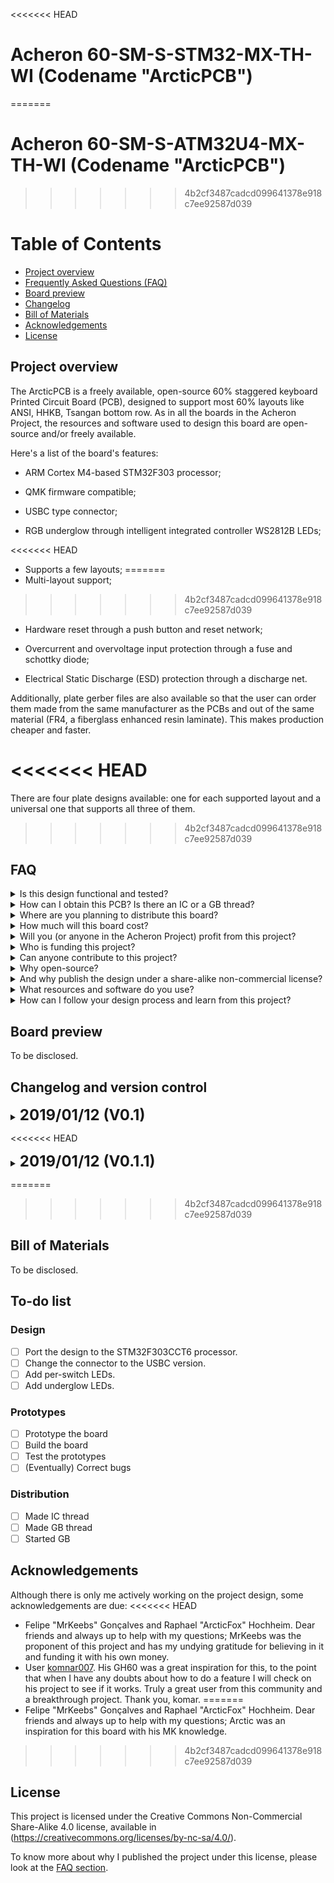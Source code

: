 <<<<<<< HEAD
# Acheron 60-SM-S-STM32-MX-TH-WI (Codename "ArcticPCB")
=======
# Acheron 60-SM-S-ATM32U4-MX-TH-WI (Codename "ArcticPCB")
>>>>>>> 4b2cf3487cadcd099641378e918c7ee92587d039

Table of Contents
=================

  * [Project overview](#project-overview)
  * [Frequently Asked Questions (FAQ)](#faq)
  * [Board preview](#board-preview-version-31)
  * [Changelog](#changelog-and-version-control)
  * [Bill of Materials](#bill-of-Materials)
  * [Acknowledgements](#Acknowledgements)
  * [License](#license)

## Project overview

The ArcticPCB is a freely available, open-source 60% staggered keyboard Printed Circuit Board (PCB), designed to support most 60% layouts like ANSI, HHKB, Tsangan bottom row. As in all the boards in the Acheron Project, the resources and software used to design this board are open-source and/or freely available.

Here's a list of the board's features:

- ARM Cortex M4-based STM32F303 processor;

- QMK firmware compatible;

- USBC type connector;

- RGB underglow through intelligent integrated controller WS2812B LEDs;

<<<<<<< HEAD
- Supports a few layouts;
=======
- Multi-layout support;
>>>>>>> 4b2cf3487cadcd099641378e918c7ee92587d039

- Hardware reset through a push button and reset network;

- Overcurrent and overvoltage input protection through a fuse and schottky diode;

- Electrical Static Discharge (ESD) protection through a discharge net.

Additionally, plate gerber files are also available so that the user can order them made from the same manufacturer as the PCBs and out of the same material (FR4, a fiberglass enhanced resin laminate). This makes production cheaper and faster.

<<<<<<< HEAD
=======
There are four plate designs available: one for each supported layout and a universal one that supports all three of them.

>>>>>>> 4b2cf3487cadcd099641378e918c7ee92587d039
## FAQ 

<!-------------------------------------------------------------------->

<details><summary> Is this design functional and tested? </summary>

> Yes. As of the first version, this board was prototyped and works.

</details>

<!-------------------------------------------------------------------->

<details><summary> How can I obtain this PCB? Is there an IC or a GB thread? </summary>

> As it is right now (version 1.0), there are no plans to make any IC or GB threads. There are two reasons for this. The first one is that this was the first hobbyist brazilian mechanical keyboard project, and the intent was to test how the brazilian community would receive such an edeavour. Second, this board has certain outadted features --- like using an ATMEGA32U4 processor and a USB mini connector. The next version will feature an STM32 processor and a USBC connector.

</details>

<!-------------------------------------------------------------------->

<details><summary> Where are you planning to distribute this board? </summary>

> Since this project is still in the development stage, no plans to distribute the board are available.

</details>

<!-------------------------------------------------------------------->

<details><summary> How much will this board cost? </summary>

> We are aiming at a US$30,00 mark.

</details>

<!-------------------------------------------------------------------->

<details><summary> Will you (or anyone in the Acheron Project) profit from this project? </summary>

> I won't profit from it myself, although I retain a little portion of the gains to fund further projects, that is, to maintain prototyping, components and overall design costs. A famous brazilian writer, Millôr Fernandes, once said: "never trust an idealist that profits from his ideals".

> If I find commercial partners in other continents than they'll probably have my express permission to use the deisgns commercially, so I won't be able to tell them if they can profit or how much they will. It's, of course, in the best interest of everyone that the boards are as cheap as possible.

</details>

<!-------------------------------------------------------------------->

<details><summary> Who is funding this project? </summary>

> I and MrKeebs are, although mostly on his part since I'm a broke university student.

</details>

<!-------------------------------------------------------------------->

<details><summary> Can anyone contribute to this project? </summary>

> Anyone is welcome to contribute, be it through feature requests, opinions or criticisms. This can be done through the GeekHack posts, issues and questions on GitHub or even through my Discord (#Gondolindrim#9738). If you want to actively contribute to the design, feel free to contact me and we'd be glad to have you. 

</details>

<!-------------------------------------------------------------------->

<details><summary> Why open-source? </summary>

> As I don't intend to profit from this, there is no reason to keep the design closed. I also have the opportunity to contribute to the open-source way of thinking: many heads are better than one. Following these steps I use only open-source stuff to design the keyboards: the ECAD design is made with KiCad, the renders and animations in Blender, the logo design in Inkscape. All these software are run on Arch Linux, which is a Linux distro heavily based on the OSS and KISS principles.

> By adopting free OSS tools any newbie makers can take a look and learn from these designs, that is, I also have an educational reason in mind. In this regard, I also have a transparency principle, that is, anyone in the community can contact me and ask questions about the project and the design decisions or the design process. Any maker can also check my designs and points its flaws.

> Second, there is also the KISS (Keep It Simple, Stupid!) principle in mind. Since this project is completely un-ambicious, I try to keep it as simple as possible, so that the design and community processes are fluid.

</details>

<!-------------------------------------------------------------------->

<details><summary> And why publish the design under a share-alike non-commercial license? </summary>

> The reason for the license is twofold: first, while I want the design to be open-source, that is, educational and freely available, I think it's not just that someone could just take it, make little adaptations (like changing the logos) and profitting from it when the idea of the project is to have the open-source ideas in mind. It's not about myself -- although of course I have some pride in my designs and like to have credit for them -- but about the project ideals.

> Second, I don't condemn the idea of commercializing my designs, I'd just like to know who is selling it so that I can have a good quality control.

</details>

<!-------------------------------------------------------------------->

<details><summary> What resources and software do you use? </summary>

> All the footprints and symbols are available wither on the KiCad libraries or my MX library, which contains footprints and symbols for some components not available on KiCad.

> The design, footprints and symbols are made through KiCad. The 3D models are obtained in sites where the content is free and widely available like 3D Content Central and GrabCad Community, and to edit them I use FreeCAD.

> The logos were designed in Inkscape. The base image was taken from [this page](https://www.vectorportal.com/StockVectors/Animals/SHARK-ILLUSTRATION/15844.aspx) (last access: 26 feb, 2019). Although stated in the Vector Portal site that the designs are freely available to be used in commercially, I tried to contact the uploader, who goes by the name of "Yohan Plantec" with no success.

> The renders and animations are made in Blender.

</details>

<!-------------------------------------------------------------------->

<details><summary> How can I follow your design process and learn from this project? </summary>

> I try to stream my design processes when I can. I generally do it at tuesdays and thursdays at 3PM PST (8PM BRT). In the streams I answer general electronics questions, and show how the board is designed. I stream at my [Twitch channel](http://twitch.tv/gondolindrim_). The past streams can be seen in my Youtube channel.

</details>

## Board preview

To be disclosed.

<!-- ![Alt text](./renders/frontRender.png)

![Alt text](./renders/backRender.png) -->

## Changelog and version control

<details>
<<<<<<< HEAD
 <summary> <font size="+2"><b> 2019/01/12 (V0.1) </b></font></summary>
=======
 <summary> <font size="+2"><b> 2019/01/12 (V1.0) </b></font></summary>
>>>>>>> 4b2cf3487cadcd099641378e918c7ee92587d039
 <p>

 <h6> Initial version commited. </h6>

</p></details>

<<<<<<< HEAD
<details>
 <summary> <font size="+2"><b> 2019/01/12 (V0.1.1) </b></font></summary>
 <p>

 <h6> Added the dimensions of the PCB, together with mounting holes and connector. All dimensions and placements were based on the [GH60 PCB](https://github.com/komar007/gh60) measurements. This version does not have any components in it and so can be used as canvas for any universal tray-mount 60% PCB. </h6>

</p></details>

=======
>>>>>>> 4b2cf3487cadcd099641378e918c7ee92587d039

## Bill of Materials

To be disclosed.

<!--- In the ./bom/ folder there is an .xlsx file that can be uploaded directly into the LCSC site. The file contains all LCSC part numbers, quantities and descriptions. 

If you don't want to order them from LCSC, the table below can be used.

| Description  | Value | Package | Quantity |
| ------------- | :-------------: | :-------------: | :-------------: |
| USB Connector | - | TYPE-C-31-M-12  | 1 |
| C1 and C2 | 22pF | 0805  | 2 |
| C7, C9, CRST1, CRST2 | 4.7nF | 0805| 4 | 
| (Poly)Fuse | 1.5A trip | 0805 | 1 | 
| R5 and R6 | 1MOhm | 1206 | 2 | 
| Q1 | AO4406AL | SOIC8 | 1 | 
| CSin1, CSout1, CVBus1-3, CA1, CB1 | 100nF | 0805 | 7 | 
| CVBus4 | 1uF | 0805 | 1 | 
| CVBus5 | 4.7uF | 0805 | 1 | 
| DF1 | RB060M-60TR Schottky Diode | SOD-123 | 1 | 
| QRST | BC846 NPN BJT | SOT-23 | 1 | 
| RCC | 5.1kOhm | 1206 | 1 | 
| RD+ and RD- | 22ROhm | 1206 | 2 | 
| RD+Up | 1.5kOhm | 1206 |  1 | 
| RPGate, RB1/2, RA1/2 | 10kOhm | 1206 | 5 | 
| RRST | 100kOhm|  1206	| 1 | 
| RSGate1 | 1kOhm | 1206 | 1 | 
| SWRST1 |SMD Push Button | - | 1 | 
| U1 | STM32F303CCT6 | LQFP48 | 1 | 
| U2 | MCP1700-330 LDO | SOT23 | 1 | 
| Y1 | 8MHz 4 pin SMD Crystal | 5032 | 1 | 
| RGB | WS2812B | - | 8 | 
| RL1-RL | 360 Ohm | 1206 | 50 | 
| D1-48, DS1 and DRST | 1N4148W | SOD123 | 52 |
| ROT1 | ALPS EC11Ex (see note 1) | - | 1 |

(1) Any EC11Ex rotary encoder should be fine, as the models differ only on shaft shape and size but their footprints are the same. In the render I used the ALPS EC11E 15244G1. -->

## To-do list

### Design 
- [ ] Port the design to the STM32F303CCT6 processor.
- [ ] Change the connector to the USBC version.
- [ ] Add per-switch LEDs.
- [ ] Add underglow LEDs.

### Prototypes
- [ ] Prototype the board
- [ ] Build the board
- [ ] Test the prototypes
- [ ] (Eventually) Correct bugs

### Distribution
- [ ] Made IC thread
- [ ] Made GB thread
- [ ] Started GB

## Acknowledgements

Although there is only me actively working on the project design, some acknowledgements are due:
<<<<<<< HEAD
  * Felipe "MrKeebs" Gonçalves and Raphael "ArcticFox" Hochheim. Dear friends and always up to help with my questions; MrKeebs was the proponent of this project and has my undying gratitude for believing in it and funding it with his own money.
  * User [komnar007](https://github.com/komar007). His GH60 was a great inspiration for this, to the point that when I have any doubts about how to do a feature I will check on his project to see if it works. Truly a great user from this community and a breakthrough project. Thank you, komar.
=======
  * Felipe "MrKeebs" Gonçalves and Raphael "ArcticFox" Hochheim. Dear friends and always up to help with my questions; Arctic was an inspiration for this board with his MK knowledge.
>>>>>>> 4b2cf3487cadcd099641378e918c7ee92587d039

## License

This project is licensed under the Creative Commons Non-Commercial Share-Alike 4.0 license, available in (https://creativecommons.org/licenses/by-nc-sa/4.0/).

To know more about why I published the project under this license, please look at the [FAQ section](#faq).
